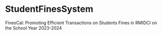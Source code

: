 # StudentFinesSystem
FinesCal: Promoting Efficient Transactions on Students Fines in RMIDCI on the School Year 2023-2024
